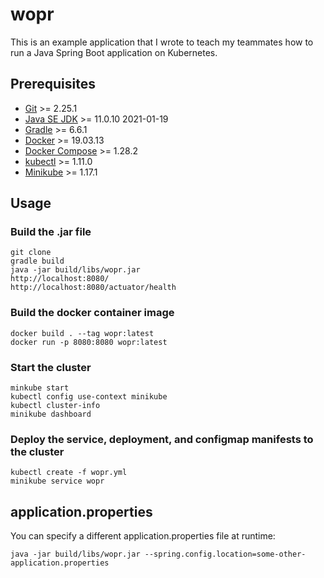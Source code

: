 # wopr
This is an example application that I wrote to teach my teammates how to run a Java Spring Boot application on Kubernetes.

## Prerequisites
* [Git](https://git-scm.com/) >= 2.25.1
* [Java SE JDK](https://www.oracle.com/technetwork/java/javase/overview/index.html) >= 11.0.10 2021-01-19
* [Gradle](https://gradle.org/) >= 6.6.1
* [Docker](https://www.docker.com/) >= 19.03.13
* [Docker Compose](https://docs.docker.com/compose/) >= 1.28.2
* [kubectl](https://kubernetes.io/docs/reference/kubectl/kubectl/) >= 1.11.0
* [Minikube](https://minikube.sigs.k8s.io/) >= 1.17.1

## Usage
### Build the .jar file
```
git clone
gradle build
java -jar build/libs/wopr.jar
http://localhost:8080/
http://localhost:8080/actuator/health
```

### Build the docker container image
```
docker build . --tag wopr:latest
docker run -p 8080:8080 wopr:latest
```

### Start the cluster
```
minkube start
kubectl config use-context minikube
kubectl cluster-info
minikube dashboard
```

### Deploy the service, deployment, and configmap manifests to the cluster
```
kubectl create -f wopr.yml
minikube service wopr
```

## application.properties
You can specify a different application.properties file at runtime:

```
java -jar build/libs/wopr.jar --spring.config.location=some-other-application.properties
```
## 